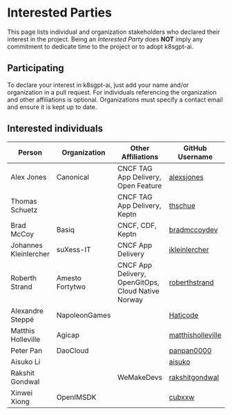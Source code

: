 # Interested Parties

This page lists individual and organization stakeholders who declared their interest in the project.
Being an _Interested Party_ does **NOT** imply any commitment to dedicate time to the project or to adopt k8sgpt-ai.

## Participating

To declare your interest in k8sgpt-ai, just add your name and/or organization
in a pull request. For individuals referencing the organization and other
affiliations is optional. Organizations must specify a contact email and ensure
it is kept up to date.

## Interested individuals

| Person                | Organization    | Other Affiliations                                 | GitHub Username                                           | Gitlab Username |
| --------------------- | --------------- | -------------------------------------------------- | --------------------------------------------------------- | --------------- |
| Alex Jones            | Canonical       | CNCF TAG App Delivery, Open Feature                | [alexsjones](https://github.com/AlexsJones)               | N/A             |
| Thomas Schuetz        |                 | CNCF TAG App Delivery, Keptn                       | [thschue](https://github.com/thschue)                     | N/A             |
| Brad McCoy            | Basiq           | CNCF, CDF, Keptn                                   | [bradmccoydev](https://github.com/bradmccoydev)           | N/A             |
| Johannes Kleinlercher | suXess-IT       | CNCF App Delivery                                  | [jkleinlercher](https://github.com/jkleinlercher)         | N/A             |
| Roberth Strand        | Amesto Fortytwo | CNCF App Delivery, OpenGitOps, Cloud Native Norway | [roberthstrand](https://github.com/roberthstrand)         | N/A             |
| Alexandre Steppé      | NapoleonGames   |                                                    | [Haticode](https://github.com/HatiCode)                   | N/A             |
| Matthis Holleville    | Agicap          |                                                    | [matthisholleville](https://github.com/matthisholleville) | N/A             |
| Peter Pan             | DaoCloud        |                                                    | [panpan0000](https://github.com/panpan0000)               | N/A             |
| Aisuko Li             |                 |                                                    | [aisuko](https://github.com/Aisuko)                       | N/A             |
| Rakshit Gondwal       |                 | WeMakeDevs                                         | [rakshitgondwal](https://github.com/rakshitgondwal)       | N/A             |
| Xinwei Xiong          | OpenIMSDK       |                                                    | [cubxxw](https://github.com/cubxxw)                       | N/A             |


